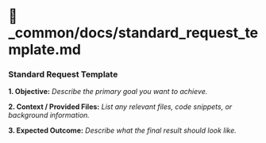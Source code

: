 # 📄 _common/docs/standard_request_template.md

### Standard Request Template

**1. Objective:**
*Describe the primary goal you want to achieve.*

**2. Context / Provided Files:**
*List any relevant files, code snippets, or background information.*

**3. Expected Outcome:**
*Describe what the final result should look like.*
